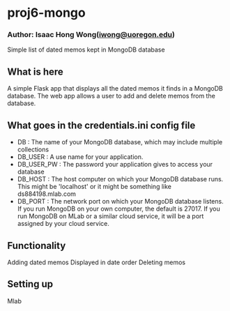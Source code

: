# proj6-mongo
### Author: Isaac Hong Wong(iwong@uoregon.edu)

Simple list of dated memos kept in MongoDB database

## What is here

A simple Flask app that displays all the dated memos it finds in a MongoDB database.
The web app allows a user to add and delete memos from the database.

## What goes in the credentials.ini config file

- DB : The name of your MongoDB database, which may include multiple collections
- DB_USER : A use name for your application.  
- DB_USER_PW : The password your application gives to access your database
- DB_HOST : The host computer on which your MongoDB database runs.  This
might be 'localhost' or it might be something like ds884198.mlab.com
- DB_PORT : The network port on which your MongoDB database listens.
  If you run MongoDB on your own computer, the default is 27017.  If
  you run MongoDB on MLab or a similar cloud service, it will be a port
  assigned by your cloud service. 

## Functionality

Adding dated memos
Displayed in date order
Deleting memos

## Setting up

Mlab